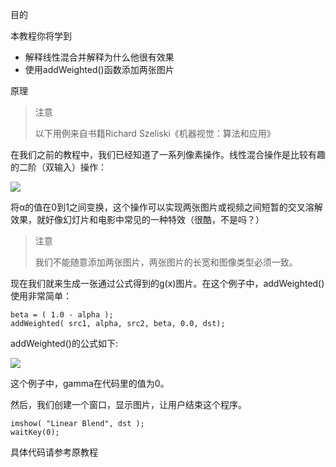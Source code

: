 目的

本教程你将学到

* 解释线性混合并解释为什么他很有效果
* 使用addWeighted()函数添加两张图片

原理

> 注意
>
> 以下用例来自书籍Richard Szeliski《机器视觉：算法和应用》

在我们之前的教程中，我们已经知道了一系列像素操作。线性混合操作是比较有趣的二阶（双输入）操作：

![](http://latex.codecogs.com/gif.latex?g(x)=(1-\alpha)f_{0}(x)+\alphaf_{1}(x))

将α的值在0到1之间变换，这个操作可以实现两张图片或视频之间短暂的交叉溶解效果，就好像幻灯片和电影中常见的一种特效（很酷，不是吗？）

> 注意
>
> 我们不能随意添加两张图片，两张图片的长宽和图像类型必须一致。

现在我们就来生成一张通过公式得到的g(x)图片。在这个例子中，addWeighted()使用非常简单：

```
beta = ( 1.0 - alpha );
addWeighted( src1, alpha, src2, beta, 0.0, dst);
```

addWeighted()的公式如下:

![](http://latex.codecogs.com/gif.latex?dst=α⋅src1+β⋅src2+γ)

这个例子中，gamma在代码里的值为0。

然后，我们创建一个窗口，显示图片，让用户结束这个程序。

```
imshow( "Linear Blend", dst );
waitKey(0);
```

具体代码请参考原教程
